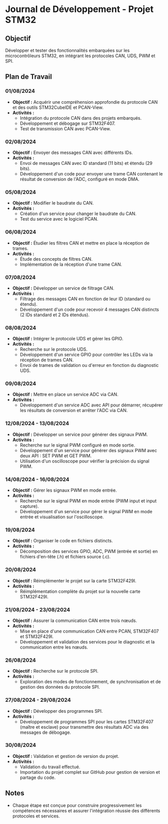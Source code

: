 # Journal de Développement - Projet STM32

## Objectif
Développer et tester des fonctionnalités embarquées sur les microcontrôleurs STM32, en intégrant les protocoles CAN, UDS, PWM et SPI.

## Plan de Travail

### 01/08/2024
- **Objectif :** Acquérir une compréhension approfondie du protocole CAN et des outils STM32CubeIDE et PCAN-View.
- **Activités :**
  - Intégration du protocole CAN dans des projets embarqués.
  - Développement et débogage sur STM32F407.
  - Test de transmission CAN avec PCAN-View.

### 02/08/2024
- **Objectif :** Envoyer des messages CAN avec différents IDs.
- **Activités :**
  - Envoi de messages CAN avec ID standard (11 bits) et étendu (29 bits).
  - Développement d'un code pour envoyer une trame CAN contenant le résultat de conversion de l'ADC, configuré en mode DMA.

### 05/08/2024
- **Objectif :** Modifier le baudrate du CAN.
- **Activités :**
  - Création d'un service pour changer le baudrate du CAN.
  - Test du service avec le logiciel PCAN.

### 06/08/2024
- **Objectif :** Étudier les filtres CAN et mettre en place la réception de trames.
- **Activités :**
  - Étude des concepts de filtres CAN.
  - Implémentation de la réception d'une trame CAN.

### 07/08/2024
- **Objectif :** Développer un service de filtrage CAN.
- **Activités :**
  - Filtrage des messages CAN en fonction de leur ID (standard ou étendu).
  - Développement d'un code pour recevoir 4 messages CAN distincts (2 IDs standard et 2 IDs étendus).

### 08/08/2024
- **Objectif :** Intégrer le protocole UDS et gérer les GPIO.
- **Activités :**
  - Recherche sur le protocole UDS.
  - Développement d'un service GPIO pour contrôler les LEDs via la réception de trames CAN.
  - Envoi de trames de validation ou d'erreur en fonction du diagnostic UDS.

### 09/08/2024
- **Objectif :** Mettre en place un service ADC via CAN.
- **Activités :**
  - Développement d'un service ADC avec API pour démarrer, récupérer les résultats de conversion et arrêter l'ADC via CAN.

### 12/08/2024 - 13/08/2024
- **Objectif :** Développer un service pour générer des signaux PWM.
- **Activités :**
  - Recherche sur le signal PWM configuré en mode sortie.
  - Développement d'un service pour générer des signaux PWM avec deux API : SET PWM et GET PWM.
  - Utilisation d'un oscilloscope pour vérifier la précision du signal PWM.

### 14/08/2024 - 16/08/2024
- **Objectif :** Gérer les signaux PWM en mode entrée.
- **Activités :**
  - Recherche sur le signal PWM en mode entrée (PWM input et input capture).
  - Développement d'un service pour gérer le signal PWM en mode entrée et visualisation sur l'oscilloscope.

### 19/08/2024
- **Objectif :** Organiser le code en fichiers distincts.
- **Activités :**
  - Décomposition des services GPIO, ADC, PWM (entrée et sortie) en fichiers d'en-tête (.h) et fichiers source (.c).

### 20/08/2024
- **Objectif :** Réimplémenter le projet sur la carte STM32F429I.
- **Activités :**
  - Réimplémentation complète du projet sur la nouvelle carte STM32F429I.

### 21/08/2024 - 23/08/2024
- **Objectif :** Assurer la communication CAN entre trois nœuds.
- **Activités :**
  - Mise en place d'une communication CAN entre PCAN, STM32F407 et STM32F429I.
  - Développement et validation des services pour le diagnostic et la communication entre les nœuds.

### 26/08/2024
- **Objectif :** Recherche sur le protocole SPI.
- **Activités :**
  - Exploration des modes de fonctionnement, de synchronisation et de gestion des données du protocole SPI.

### 27/08/2024 - 29/08/2024
- **Objectif :** Développer des programmes SPI.
- **Activités :**
  - Développement de programmes SPI pour les cartes STM32F407 (maître et esclave) pour transmettre des résultats ADC via des messages de débogage.

### 30/08/2024
- **Objectif :** Validation et gestion de version du projet.
- **Activités :**
  - Validation du travail effectué.
  - Importation du projet complet sur GitHub pour gestion de version et partage du code.

## Notes
- Chaque étape est conçue pour construire progressivement les compétences nécessaires et assurer l'intégration réussie des différents protocoles et services.
